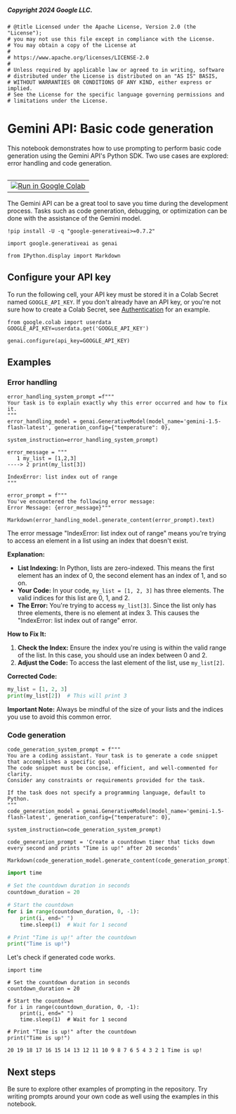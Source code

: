 ##### Copyright 2024 Google LLC.


```
# @title Licensed under the Apache License, Version 2.0 (the "License");
# you may not use this file except in compliance with the License.
# You may obtain a copy of the License at
#
# https://www.apache.org/licenses/LICENSE-2.0
#
# Unless required by applicable law or agreed to in writing, software
# distributed under the License is distributed on an "AS IS" BASIS,
# WITHOUT WARRANTIES OR CONDITIONS OF ANY KIND, either express or implied.
# See the License for the specific language governing permissions and
# limitations under the License.
```

# Gemini API: Basic code generation

This notebook demonstrates how to use prompting to perform basic code generation using the Gemini API's Python SDK. Two use cases are explored: error handling and code generation.

<table class="tfo-notebook-buttons" align="left">
  <td>
    <a target="_blank" href="https://colab.research.google.com/github/google-gemini/cookbook/blob/main/examples/prompting/Basic_Code_Generation.ipynb"><img src = "../../images/colab_logo_32px.png"/>Run in Google Colab</a>
  </td>
</table>

The Gemini API can be a great tool to save you time during the development process. Tasks such as code generation, debugging, or optimization can be done with the assistance of the Gemini model.


```
!pip install -U -q "google-generativeai>=0.7.2"
```


```
import google.generativeai as genai

from IPython.display import Markdown
```

## Configure your API key

To run the following cell, your API key must be stored it in a Colab Secret named `GOOGLE_API_KEY`. If you don't already have an API key, or you're not sure how to create a Colab Secret, see [Authentication](https://github.com/google-gemini/cookbook/blob/main/quickstarts/Authentication.ipynb) for an example.


```
from google.colab import userdata
GOOGLE_API_KEY=userdata.get('GOOGLE_API_KEY')

genai.configure(api_key=GOOGLE_API_KEY)
```

## Examples

### Error handling


```
error_handling_system_prompt =f"""
Your task is to explain exactly why this error occurred and how to fix it.
"""
error_handling_model = genai.GenerativeModel(model_name='gemini-1.5-flash-latest', generation_config={"temperature": 0},
                                             system_instruction=error_handling_system_prompt)
```


```
error_message = """
   1 my_list = [1,2,3]
----> 2 print(my_list[3])

IndexError: list index out of range
"""

error_prompt = f"""
You've encountered the following error message:
Error Message: {error_message}"""

Markdown(error_handling_model.generate_content(error_prompt).text)
```




The error message "IndexError: list index out of range" means you're trying to access an element in a list using an index that doesn't exist.

**Explanation:**

* **List Indexing:** In Python, lists are zero-indexed. This means the first element has an index of 0, the second element has an index of 1, and so on.
* **Your Code:** In your code, `my_list = [1, 2, 3]` has three elements. The valid indices for this list are 0, 1, and 2.
* **The Error:** You're trying to access `my_list[3]`. Since the list only has three elements, there is no element at index 3. This causes the "IndexError: list index out of range" error.

**How to Fix It:**

1. **Check the Index:** Ensure the index you're using is within the valid range of the list. In this case, you should use an index between 0 and 2.
2. **Adjust the Code:**  To access the last element of the list, use `my_list[2]`.

**Corrected Code:**

```python
my_list = [1, 2, 3]
print(my_list[2])  # This will print 3
```

**Important Note:**  Always be mindful of the size of your lists and the indices you use to avoid this common error. 




### Code generation


```
code_generation_system_prompt = f"""
You are a coding assistant. Your task is to generate a code snippet that accomplishes a specific goal.
The code snippet must be concise, efficient, and well-commented for clarity.
Consider any constraints or requirements provided for the task.

If the task does not specify a programming language, default to Python.
"""
code_generation_model = genai.GenerativeModel(model_name='gemini-1.5-flash-latest', generation_config={"temperature": 0},
                                             system_instruction=code_generation_system_prompt)
```


```
code_generation_prompt = 'Create a countdown timer that ticks down every second and prints "Time is up!" after 20 seconds'

Markdown(code_generation_model.generate_content(code_generation_prompt).text)
```




```python
import time

# Set the countdown duration in seconds
countdown_duration = 20

# Start the countdown
for i in range(countdown_duration, 0, -1):
    print(i, end=" ")
    time.sleep(1)  # Wait for 1 second

# Print "Time is up!" after the countdown
print("Time is up!")
```



Let's check if generated code works.


```
import time

# Set the countdown duration in seconds
countdown_duration = 20

# Start the countdown
for i in range(countdown_duration, 0, -1):
    print(i, end=" ")
    time.sleep(1)  # Wait for 1 second

# Print "Time is up!" after the countdown
print("Time is up!")
```

    20 19 18 17 16 15 14 13 12 11 10 9 8 7 6 5 4 3 2 1 Time is up!
    

## Next steps

Be sure to explore other examples of prompting in the repository. Try writing prompts around your own code as well using the examples in this notebook.
